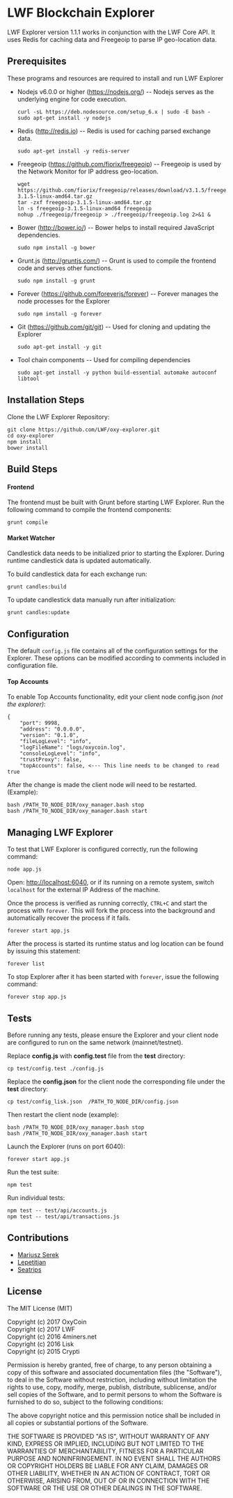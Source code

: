 # LWF Blockchain Explorer

LWF Explorer version 1.1.1 works in conjunction with the LWF Core API. It uses Redis for caching data and Freegeoip to parse IP geo-location data.

## Prerequisites

These programs and resources are required to install and run LWF Explorer

- Nodejs v6.0.0 or higher (<https://nodejs.org/>) -- Nodejs serves as the underlying engine for code execution.

  ```
  curl -sL https://deb.nodesource.com/setup_6.x | sudo -E bash -
  sudo apt-get install -y nodejs
  ```

- Redis (<http://redis.io>) -- Redis is used for caching parsed exchange data.

  `sudo apt-get install -y redis-server`

- Freegeoip (<https://github.com/fiorix/freegeoip>) -- Freegeoip is used by the Network Monitor for IP address geo-location.

  ```
  wget https://github.com/fiorix/freegeoip/releases/download/v3.1.5/freegeoip-3.1.5-linux-amd64.tar.gz
  tar -zxf freegeoip-3.1.5-linux-amd64.tar.gz
  ln -s freegeoip-3.1.5-linux-amd64 freegeoip
  nohup ./freegeoip/freegeoip > ./freegeoip/freegeoip.log 2>&1 &
  ```

- Bower (<http://bower.io/>) -- Bower helps to install required JavaScript dependencies.

  `sudo npm install -g bower`

- Grunt.js (<http://gruntjs.com/>) -- Grunt is used to compile the frontend code and serves other functions.

  `sudo npm install -g grunt`

- Forever (<https://github.com/foreverjs/forever>) -- Forever manages the node processes for the Explorer

  `sudo npm install -g forever`

- Git (<https://github.com/git/git>) -- Used for cloning and updating the Explorer

  `sudo apt-get install -y git`

- Tool chain components -- Used for compiling dependencies

  `sudo apt-get install -y python build-essential automake autoconf libtool`

## Installation Steps

Clone the LWF Explorer Repository:

```
git clone https://github.com/LWF/oxy-explorer.git
cd oxy-explorer
npm install
bower install
```

## Build Steps

#### Frontend
 The frontend must be built with Grunt before starting LWF Explorer. Run the following command to compile the frontend components:

`grunt compile`

#### Market Watcher
Candlestick data needs to be initialized prior to starting the Explorer. During runtime candlestick data is updated automatically.

To build candlestick data for each exchange run:

`grunt candles:build`

To update candlestick data manually run after initialization:

`grunt candles:update`

## Configuration

The default `config.js` file contains all of the configuration settings for the Explorer. These options can be modified according to comments included in configuration file.

#### Top Accounts

To enable Top Accounts functionality, edit your client node config.json _(not the explorer)_:

```
{
    "port": 9998,
    "address": "0.0.0.0",
    "version": "0.1.0",
    "fileLogLevel": "info",
    "logFileName": "logs/oxycoin.log",
    "consoleLogLevel": "info",
    "trustProxy": false,
    "topAccounts": false, <--- This line needs to be changed to read true
```

After the change is made the client node will need to be restarted. (Example):

```
bash /PATH_TO_NODE_DIR/oxy_manager.bash stop
bash /PATH_TO_NODE_DIR/oxy_manager.bash start
```

## Managing LWF Explorer

To test that LWF Explorer is configured correctly, run the following command:

`node app.js`

Open: <http://localhost:6040>, or if its running on a remote system, switch `localhost` for the external IP Address of the machine.

Once the process is verified as running correctly, `CTRL+C` and start the process with `forever`. This will fork the process into the background and automatically recover the process if it fails.

`forever start app.js`

After the process is started its runtime status and log location can be found by issuing this statement:

`forever list`

To stop Explorer after it has been started with `forever`, issue the following command:

`forever stop app.js`

## Tests

Before running any tests, please ensure the Explorer and your client node are configured to run on the same network (mainnet/testnet).

Replace **config.js** with **config.test** file from the **test** directory:

`cp test/config.test ./config.js`

Replace the **config.json** for the client node the corresponding file under the **test** directory:

`cp test/config_lisk.json  /PATH_TO_NODE_DIR/config.json`

Then restart the client node (example):

```
bash /PATH_TO_NODE_DIR/oxy_manager.bash stop
bash /PATH_TO_NODE_DIR/oxy_manager.bash start
```

Launch the Explorer (runs on port 6040):

`forever start app.js`

Run the test suite:

`npm test`

Run individual tests:

```
npm test -- test/api/accounts.js
npm test -- test/api/transactions.js
```

## Contributions
* [Mariusz Serek](https://github.com/4miners/)
* [Lepetitjan](https://github.com/lepetitjan/)
* [Seatrips](https://github.com/seatrips/)

## License

The MIT License (MIT)

Copyright (c) 2017 OxyCoin<br>
Copyright (c) 2017 LWF<br>
Copyright (c) 2016 4miners.net<br>
Copyright (c) 2016 Lisk<br>
Copyright (c) 2015 Crypti

Permission is hereby granted, free of charge, to any person obtaining a copy of this software and associated documentation files (the "Software"), to deal in the Software without restriction, including without limitation the rights to use, copy, modify, merge, publish, distribute, sublicense, and/or sell copies of the Software, and to permit persons to whom the Software is furnished to do so, subject to the following conditions:

The above copyright notice and this permission notice shall be included in all copies or substantial portions of the Software.

THE SOFTWARE IS PROVIDED "AS IS", WITHOUT WARRANTY OF ANY KIND, EXPRESS OR IMPLIED, INCLUDING BUT NOT LIMITED TO THE WARRANTIES OF MERCHANTABILITY, FITNESS FOR A PARTICULAR PURPOSE AND NONINFRINGEMENT. IN NO EVENT SHALL THE AUTHORS OR COPYRIGHT HOLDERS BE LIABLE FOR ANY CLAIM, DAMAGES OR OTHER LIABILITY, WHETHER IN AN ACTION OF CONTRACT, TORT OR OTHERWISE, ARISING FROM, OUT OF OR IN CONNECTION WITH THE SOFTWARE OR THE USE OR OTHER DEALINGS IN THE SOFTWARE.
